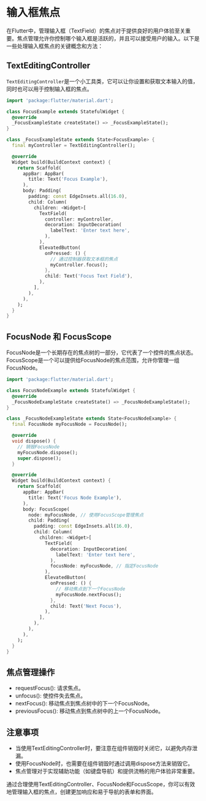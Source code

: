 # 输入框焦点

在Flutter中，管理输入框（TextField）的焦点对于提供良好的用户体验至关重要。焦点管理允许你控制哪个输入框是活跃的，并且可以接受用户的输入。以下是一些处理输入框焦点的关键概念和方法：

## TextEditingController

`TextEditingController`是一个小工具类，它可以让你设置和获取文本输入的值，同时也可以用于控制输入框的焦点。

```dart
import 'package:flutter/material.dart';

class FocusExample extends StatefulWidget {
  @override
  _FocusExampleState createState() => _FocusExampleState();
}

class _FocusExampleState extends State<FocusExample> {
  final myController = TextEditingController();

  @override
  Widget build(BuildContext context) {
    return Scaffold(
      appBar: AppBar(
        title: Text('Focus Example'),
      ),
      body: Padding(
        padding: const EdgeInsets.all(16.0),
        child: Column(
          children: <Widget>[
            TextField(
              controller: myController,
              decoration: InputDecoration(
                labelText: 'Enter text here',
              ),
            ),
            ElevatedButton(
              onPressed: () {
                // 通过控制器获取文本框的焦点
                myController.focus();
              },
              child: Text('Focus Text Field'),
            ),
          ],
        ),
      ),
    );
  }
}
```

## FocusNode 和 FocusScope

FocusNode是一个长期存在的焦点树的一部分，它代表了一个控件的焦点状态。FocusScope是一个可以提供给FocusNode的焦点范围，允许你管理一组FocusNode。

```dart
import 'package:flutter/material.dart';

class FocusNodeExample extends StatefulWidget {
  @override
  _FocusNodeExampleState createState() => _FocusNodeExampleState();
}

class _FocusNodeExampleState extends State<FocusNodeExample> {
  final FocusNode myFocusNode = FocusNode();

  @override
  void dispose() {
    // 销毁FocusNode
    myFocusNode.dispose();
    super.dispose();
  }

  @override
  Widget build(BuildContext context) {
    return Scaffold(
      appBar: AppBar(
        title: Text('Focus Node Example'),
      ),
      body: FocusScope(
        node: myFocusNode, // 使用FocusScope管理焦点
        child: Padding(
          padding: const EdgeInsets.all(16.0),
          child: Column(
            children: <Widget>[
              TextField(
                decoration: InputDecoration(
                  labelText: 'Enter text here',
                ),
                focusNode: myFocusNode, // 指定FocusNode
              ),
              ElevatedButton(
                onPressed: () {
                  // 移动焦点到下一个FocusNode
                  myFocusNode.nextFocus();
                },
                child: Text('Next Focus'),
              ),
            ],
          ),
        ),
      ),
    );
  }
}
```

## 焦点管理操作

* requestFocus(): 请求焦点。
* unfocus(): 使控件失去焦点。
* nextFocus(): 移动焦点到焦点树中的下一个FocusNode。
* previousFocus(): 移动焦点到焦点树中的上一个FocusNode。

## 注意事项

* 当使用TextEditingController时，要注意在组件销毁时关闭它，以避免内存泄漏。
* 使用FocusNode时，也需要在组件销毁时通过调用dispose方法来销毁它。
* 焦点管理对于实现辅助功能（如键盘导航）和提供流畅的用户体验非常重要。

通过合理使用TextEditingController、FocusNode和FocusScope，你可以有效地管理输入框的焦点，创建更加响应和易于导航的表单和界面。

